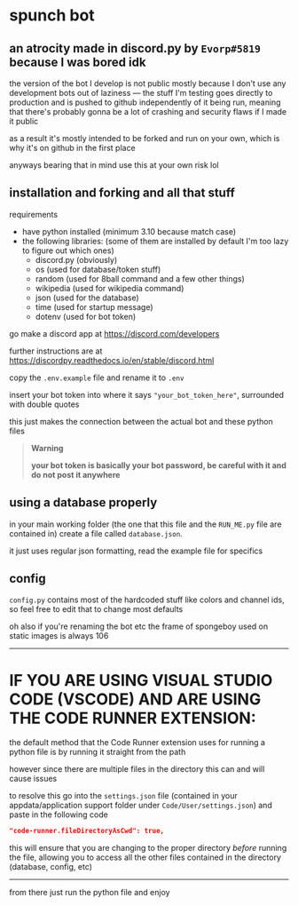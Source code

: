 # **spunch bot**

## an atrocity made in discord.py by `Evorp#5819` because I was bored idk

the version of the bot I develop is not public mostly because I don't use any development bots out of laziness — the stuff I'm testing goes directly to production and is pushed to github independently of it being run, meaning that there's probably gonna be a lot of crashing and security flaws if I made it public

as a result it's mostly intended to be forked and run on your own, which is why it's on github in the first place

anyways bearing that in mind use this at your own risk lol

## installation and forking and all that stuff

requirements

- have python installed (minimum 3.10 because match case)
- the following libraries: (some of them are installed by default I'm too lazy to figure out which ones)
    - discord.py (obviously)
    - os (used for database/token stuff)
    - random (used for 8ball command and a few other things)
    - wikipedia (used for wikipedia command)
    - json (used for the database)
    - time (used for startup message)
    - dotenv (used for bot token)

go make a discord app at https://discord.com/developers

further instructions are at https://discordpy.readthedocs.io/en/stable/discord.html

copy the `.env.example` file and rename it to `.env`

insert your bot token into where it says `"your_bot_token_here"`, surrounded with double quotes

this just makes the connection between the actual bot and these python files

> **Warning**
>
> **your bot token is basically your bot password, be careful with it and do not post it anywhere**

## using a database properly

in your main working folder (the one that this file and the `RUN_ME.py` file are contained in) create a file called `database.json`.

it just uses regular json formatting, read the example file for specifics

## config

`config.py` contains most of the hardcoded stuff like colors and channel ids, so feel free to edit that to change most defaults

oh also if you're renaming the bot etc the frame of spongeboy used on static images is always 106

---

# IF YOU ARE USING VISUAL STUDIO CODE (VSCODE) AND ARE USING THE CODE RUNNER EXTENSION:

the default method that the Code Runner extension uses for running a python file is by running it straight from the path

however since there are multiple files in the directory this can and will cause issues

to resolve this go into the `settings.json` file (contained in your appdata/application support folder under `Code/User/settings.json`) and paste in the following code
```json
"code-runner.fileDirectoryAsCwd": true,
```

this will ensure that you are changing to the proper directory _before_ running the file, allowing you to access all the other files contained in the directory (database, config, etc)

---

from there just run the python file and enjoy